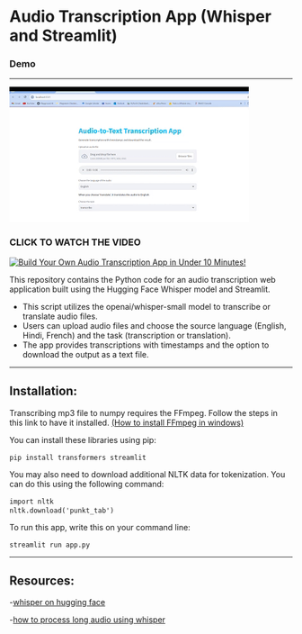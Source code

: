 # Audio Transcription App (Whisper and Streamlit)

### Demo
------------------------
![](pics_readme/1013.gif)

### CLICK TO WATCH THE VIDEO
[![Build Your Own Audio Transcription App in Under 10 Minutes!](https://img.youtube.com/vi/56upVPEJbm0/0.jpg)](https://youtu.be/56upVPEJbm0)

This repository contains the Python code for an audio transcription web application built using the Hugging Face Whisper model and Streamlit.

- This script utilizes the openai/whisper-small model to transcribe or translate audio files.
- Users can upload audio files and choose the source language (English, Hindi, French) and the task (transcription or translation).
- The app provides transcriptions with timestamps and the option to download the output as a text file.


------

## Installation:

Transcribing mp3 file to numpy requires the FFmpeg. Follow the steps in this link to have it installed. [(How to install FFmpeg in windows)](https://www.wikihow.com/Install-FFmpeg-on-Windows)


You can install these libraries using pip:
```
pip install transformers streamlit
```
You may also need to download additional NLTK data for tokenization. You can do this using the following command:
```
import nltk
nltk.download('punkt_tab')
```

To run this app, write this on your command line:
```
streamlit run app.py
```
------

## Resources:

-[whisper on hugging face](https://huggingface.co/openai/whisper-small)

-[how to process long audio using whisper](https://huggingface.co/blog/asr-chunking)


